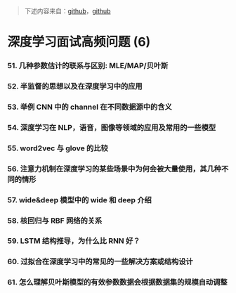 > 下述内容来自：[github](https://github.com/elviswf/DeepLearningBookQA_cn)，[github](https://github.com/exacity/deeplearningbook-chinese)

# 深度学习面试高频问题 (6)

### 51. 几种参数估计的联系与区别: MLE/MAP/贝叶斯



### 52. 半监督的思想以及在深度学习中的应用



### 53. 举例 CNN 中的 channel 在不同数据源中的含义



### 54. 深度学习在 NLP，语音，图像等领域的应用及常用的一些模型



### 55. word2vec 与 glove 的比较



### 56. 注意力机制在深度学习的某些场景中为何会被大量使用，其几种不同的情形



### 57. wide&deep 模型中的 wide 和 deep 介绍



### 58. 核回归与 RBF 网络的关系 



### 59. LSTM 结构推导，为什么比 RNN 好？



### 60. 过拟合在深度学习中的常见的一些解决方案或结构设计



### 61. 怎么理解贝叶斯模型的有效参数数据会根据数据集的规模自动调整

